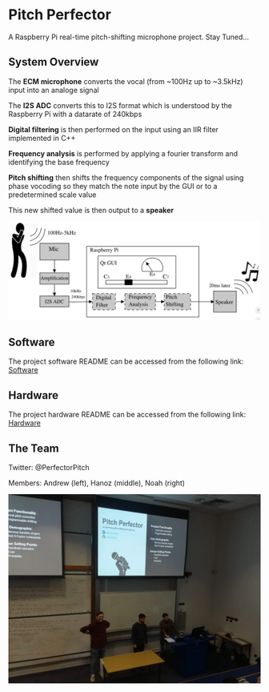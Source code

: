 # Pitch Perfector
A Raspberry Pi real-time pitch-shifting microphone project.
Stay Tuned...

## System Overview

The **ECM microphone** converts the vocal (from ~100Hz up to ~3.5kHz) input into an analoge signal  
  
The **I2S ADC** converts this to I2S format which is understood by the Raspberry Pi with a datarate of 240kbps   
  
**Digital filtering** is then performed on the input using an IIR filter implemented in C++  
  
**Frequency analysis** is performed by applying a fourier transform and identifying the base frequency    
  
**Pitch shifting** then shifts the frequency components of the signal using phase vocoding so they match the note input by the GUI or to a predetermined scale value  
  
This new shifted value is then output to a **speaker** 

![System Diagram](Documentation/Images/Schematic/Schematic.PNG)

## Software

The project software README can be accessed from the following link: [Software](Code/README.md#Software)

## Hardware 

The project hardware README can be accessed from the following link: [Hardware](Hardware/README.md#Hardware)

## The Team

Twitter: @PerfectorPitch

Members: Andrew (left), Hanoz (middle), Noah (right)

![Presentation](Documentation/InitialPitch/Presentation.jpg)


